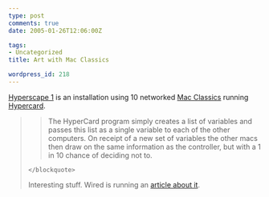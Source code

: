 ```yaml
---
type: post
comments: true
date: 2005-01-26T12:06:00Z

tags:
- Uncategorized
title: Art with Mac Classics

wordpress_id: 218
---
```


[Hyperscape 1](http://access.lowtech.org/events/hyperscape/) is an installation using 10 networked [Mac Classics](http://en.wikipedia.org/wiki/Macintosh_Classic) running [Hypercard](http://en.wikipedia.org/wiki/Hypercard). 



	

<blockquote>
		
> 
> The HyperCard program simply creates a list of variables and passes this list as a single variable to each of the other computers. On receipt of a new set of variables the other macs then draw on the same information as the controller, but with a 1 in 10 chance of deciding not to.
> 
> 
	</blockquote>



	

Interesting stuff. Wired is running an [article about it](http://wired.com/news/culture/0,1284,66397,00.html?tw=wn_tophead_3). 
